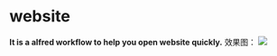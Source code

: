 # website
**It is a alfred workflow to help you open website quickly.**
效果图：
![](http://ww1.sinaimg.cn/large/bbe9e68dgy1fxoast2kr0j213u0jh1kx.jpg)
